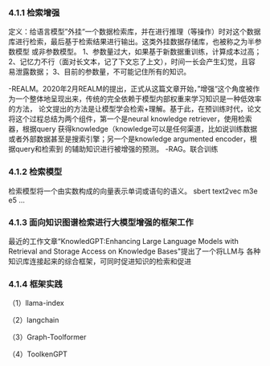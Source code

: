 ### 4.1.1 检索增强
定义：给语言模型”外挂“一个数据检索库，并在进行推理（等操作）时对这个数据库进行检索，最后基于检索结果进行输出。这类外挂数据存储库，也被称之为半参数模型
或非参数模型。
1、参数量过大，如果基于新数据重训练，计算成本过高；
2、记忆力不行（面对长文本，记了下文忘了上文），时间一长会产生幻觉，且容易泄露数据；
3、目前的参数量，不可能记住所有的知识。

-REALM。2020年2月REALM的提出，正式从这篇文章开始，”增强“这个角度被作为一个整体地呈现出来，传统的完全依赖于模型内部权重来学习知识是一种低效率的方法，
论文提出的方法是让模型学会检索+理解。基于此，在预训练时代，论文将这个过程总结为两个组件，第一个是neural knowledge retriever，使用检索器，根据query
获得knowledge（knowledge可以是任何渠道，比如说训练数据或者外部数据甚至是搜索引擎；另一个是knowledge argumented encoder，根据query和检索到
的辅助知识进行被增强的预测。
-RAG。联合训练
### 4.1.2 检索模型
检索模型将一个由实数构成的向量表示单词或语句的语义。
sbert
text2vec
m3e
e5
...


### 4.1.3 面向知识图谱检索进行大模型增强的框架工作
最近的工作文章“KnowledGPT:Enhancing Large Language Models with Retrieval and Storage Access on Knowledge Bases"提出了一个将LLM与
各种知识库连接起来的综合框架，可同时促进知识的检索和促进

### 4.1.4 框架实践
（1）llama-index

（2）langchain

（3）Graph-Toolformer

（4）ToolkenGPT

